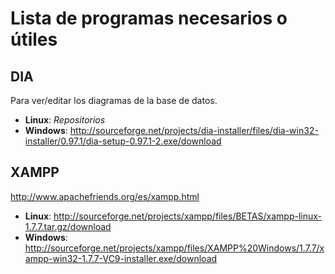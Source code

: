# Lista de programas necesarios o útiles #

## DIA ##
Para ver/editar los diagramas de la base de datos.

  * **Linux**: _Repositorios_
  * **Windows**: http://sourceforge.net/projects/dia-installer/files/dia-win32-installer/0.97.1/dia-setup-0.97.1-2.exe/download

## XAMPP ##
http://www.apachefriends.org/es/xampp.html


  * **Linux**: http://sourceforge.net/projects/xampp/files/BETAS/xampp-linux-1.7.7.tar.gz/download
  * **Windows**: http://sourceforge.net/projects/xampp/files/XAMPP%20Windows/1.7.7/xampp-win32-1.7.7-VC9-installer.exe/download